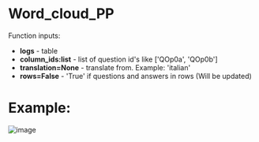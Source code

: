 # Word_cloud_PP

Function inputs:
* **logs** - table
* **column_ids:list** - list of question id's like ['QOp0a', 'QOp0b']
* **translation=None** - translate from. Example: 'italian'
* **rows=False** - 'True' if questions and answers in rows (Will be updated)


# Example:
![image](https://user-images.githubusercontent.com/81563036/166639179-997b6cbc-74cc-4234-a8df-de1fa2510787.png)
